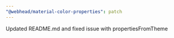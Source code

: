 ```yaml
---
"@webhead/material-color-properties": patch
---
```


Updated README.md and fixed issue with propertiesFromTheme
